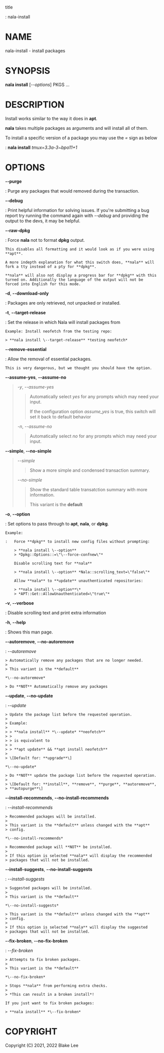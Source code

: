 title

:   nala-install

# NAME

nala-install - install packages

# SYNOPSIS

**nala install** \[*\--options*\] PKGS \...

# DESCRIPTION

Install works similar to the way it does in **apt**.

**nala** takes multiple packages as arguments and will install all of
them.

To install a specific version of a package you may use the *=* sign as below

:   **nala install** *tmux=3.3a-3\~bpo11+1*

# OPTIONS

**\--purge**

:   Purge any packages that would removed during the transaction.

**\--debug**

:   Print helpful information for solving issues. If you\'re submitting
    a bug report try running the command again with *\--debug* and
    providing the output to the devs, it may be helpful.

**\--raw-dpkg**

:   Force **nala** not to format **dpkg** output.

    This disables all formatting and it would look as if you were using
    **apt**.

    A more indepth explanation for what this switch does, **nala** will
    fork a tty instead of a pty for **dpkg**.

    **nala** will also not display a progress bar for **dpkg** with this
    turned on. Additionally the language of the output will not be
    forced into English for this mode.

**-d**, **\--download-only**

:   Packages are only retrieved, not unpacked or installed.

**-t**, **\--target-release**

:   Set the release in which Nala will install packages from

    Example: Install neofetch from the testing repo:

    > **nala install \--target-release** *testing neofetch*

**\--remove-essential**

:   Allow the removal of essential packages.

    This is very dangerous, but we thought you should have the option.

**\--assume-yes**, **\--assume-no**

> *-y*, *\--assume-yes*
>
> > Automatically select *yes* for any prompts which may need your
> > input.
> >
> > If the configuration option *assume_yes* is true, this switch will
> > set it back to default behavior
>
> *-n*, *\--assume-no*
>
> > Automatically select *no* for any prompts which may need your input.

**\--simple**, **\--no-simple**

> *\--simple*
>
> > Show a more simple and condensed transaction summary.
>
> *\--no-simple*
>
> > Show the standard table transatction summary with more information.
> >
> > This variant is the **default**

**-o**, **\--option**

:   Set options to pass through to **apt**, **nala**, or **dpkg**.

    Example:

    :   Force **dpkg** to install new config files without prompting:

        > **nala install \--option**
        > *Dpkg::Options::=\"\--force-confnew\"*

        Disable scrolling text for **nala**

        > **nala install \--option** *Nala::scrolling_text=\"false\"*

        Allow **nala** to **update** unauthenticated repositories:

        > **nala install \--option**\*
        > *APT::Get::AllowUnauthenticated=\"true\"*

**-v**, **\--verbose**

:   Disable scrolling text and print extra information

**-h**, **\--help**

:   Shows this man page.

**\--autoremove**, **\--no-autoremove**

:   *\--autoremove*

    > Automatically remove any packages that are no longer needed.
    >
    > This variant is the **default**

    *\--no-autoremove*

    > Do **NOT** Automatically remove any packages

**\--update**, **\--no-update**

:   *\--update*

    > Update the package list before the requested operation.
    >
    > Example:
    >
    > > **nala install** *\--update* **neofetch**
    > >
    > > is equivalent to
    > >
    > > **apt update** && **apt install neofetch**
    >
    > \[Default for: **upgrade**\]

    *\--no-update*

    > Do **NOT** update the package list before the requested operation.
    >
    > \[Default for: **install**, **remove**, **purge**, **autoremove**,
    > **autopurge**\]

**\--install-recommends**, **\--no-install-recommends**

:   *\--install-recommends*

    > Recommended packages will be installed.
    >
    > This variant is the **default** unless changed with the **apt**
    > config.

    *\--no-install-recommends*

    > Recommended package will **NOT** be installed.
    >
    > If this option is selected **nala** will display the recommended
    > packages that will not be installed.

**\--install-suggests**, **\--no-install-suggests**

:   *\--install-suggests*

    > Suggested packages will be installed.
    >
    > This variant is the **default**

    *\--no-install-suggests*

    > This variant is the **default** unless changed with the **apt**
    > config.
    >
    > If this option is selected **nala** will display the suggested
    > packages that will not be installed.

**\--fix-broken**, **\--no-fix-broken**

:   *\--fix-broken*

    > Attempts to fix broken packages.
    >
    > This variant is the **default**

    *\--no-fix-broken*

    > Stops **nala** from performing extra checks.
    >
    > *This can result in a broken install*!

    If you just want to fix broken packages:

    > **nala install** *\--fix-broken*

# COPYRIGHT

Copyright (C) 2021, 2022 Blake Lee
